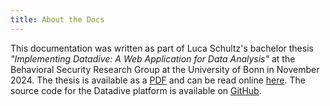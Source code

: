```yaml
---
title: About the Docs
---
```


This documentation was written as part of Luca Schultz's bachelor thesis *"Implementing Datadive: A Web Application for Data Analysis"* at the Behavioral Security Research Group at the University of Bonn in November 2024. The thesis is available as a [PDF](/public/bachelor_thesis_luca_schultz.pdf) and can be read online [here](/thesis/abstract). The source code for the Datadive platform is available on [GitHub](https://github.com/lucaschultz/datadive).
